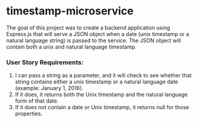 # timestamp-microservice

The goal of this project was to create a backend application using Express.js that will serve a JSON object when a date (unix timestamp or a natural language string) is passed to the service. The JSON object will contain both a unix and natural language timestamp.

### User Story Requirements:
1. I can pass a string as a parameter, and it will check to see whether that string contains either a unix timestamp or a natural language date (example: January 1, 2016).
2. If it does, it returns both the Unix timestamp and the natural language form of that date.
3. If it does not contain a date or Unix timestamp, it returns null for those properties.